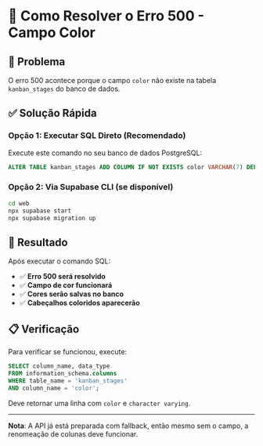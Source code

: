 # 🔧 Como Resolver o Erro 500 - Campo Color

## 🚨 Problema
O erro 500 acontece porque o campo `color` não existe na tabela `kanban_stages` do banco de dados.

## ✅ Solução Rápida

### Opção 1: Executar SQL Direto (Recomendado)
Execute este comando no seu banco de dados PostgreSQL:

```sql
ALTER TABLE kanban_stages ADD COLUMN IF NOT EXISTS color VARCHAR(7) DEFAULT NULL;
```

### Opção 2: Via Supabase CLI (se disponível)
```bash
cd web
npx supabase start
npx supabase migration up
```

## 🎯 Resultado
Após executar o comando SQL:
- ✅ **Erro 500 será resolvido**
- ✅ **Campo de cor funcionará**
- ✅ **Cores serão salvas no banco**
- ✅ **Cabeçalhos coloridos aparecerão**

## 📋 Verificação
Para verificar se funcionou, execute:
```sql
SELECT column_name, data_type 
FROM information_schema.columns 
WHERE table_name = 'kanban_stages' 
AND column_name = 'color';
```

Deve retornar uma linha com `color` e `character varying`.

---
**Nota**: A API já está preparada com fallback, então mesmo sem o campo, a renomeação de colunas deve funcionar.
